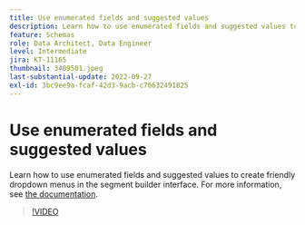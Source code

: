 ```yaml
---
title: Use enumerated fields and suggested values
description: Learn how to use enumerated fields and suggested values to create friendly dropdown menus in the segment builder interface.
feature: Schemas
role: Data Architect, Data Engineer
level: Intermediate
jira: KT-11165
thumbnail: 3409501.jpeg
last-substantial-update: 2022-09-27
exl-id: 3bc9ee9a-fcaf-42d3-9acb-c76632491825
---
```

# Use enumerated fields and suggested values

Learn how to use enumerated fields and suggested values to create friendly dropdown menus in the segment builder interface. For more information, see [the documentation](https://experienceleague.adobe.com/docs/experience-platform/xdm/ui/fields/enum.html).

>[!VIDEO](https://video.tv.adobe.com/v/3409501/?quality=12&learn=on)
